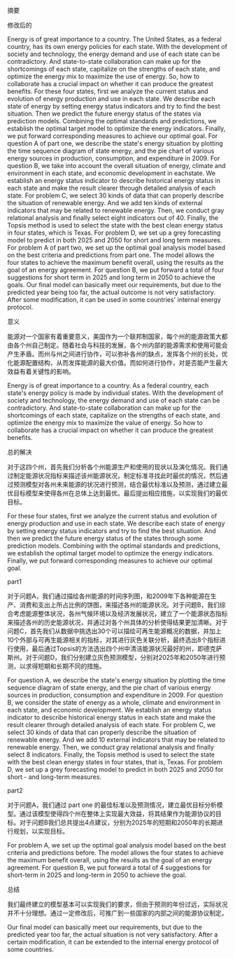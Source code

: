 摘要


修改后的

Energy is of great importance to a country. The United States, as a federal country, has its own energy policies for each state. With the development of society and technology, the energy demand and use of each state can be contradictory. And state-to-state collaboration can make up for the shortcomings of each state, capitalize on the strengths of each state, and optimize the energy mix to maximize the use of energy.
So, how to collaborate has a crucial impact on whether it can produce the greatest benefits.
For these four states, first we analyze the current status and evolution of energy production and use in each state. We describe each state of energy by setting energy status indicators and try to find the best situation. Then we predict the future energy status of the states via prediction models. Combining the optimal standards and predictions, we establish the optimal target model to optimize the energy indicators. Finally, we put forward corresponding measures to achieve our optimal goal.
For question A of part one, we describe the state's energy situation by plotting the time sequence diagram of state energy, and the pie chart of various energy sources in production, consumption, and expenditure in 2009. For question B, we take into account the overall situation of energy, climate and environment in each state, and economic development in eachstate. We establish an energy status indicator to describe historical energy status in each state and make the result clearer through detailed analysis of each state. For problem C, we select 30 kinds of data that can properly describe the situation of renewable energy. And we add ten kinds of external indicators that may be related to renewable energy. Then, we conduct gray relational analysis and finally select eight indicators out of 40. Finally, the Topsis method is used to select the state with the best clean energy status in four states, which is Texas. For problem D, we set up a grey forecasting model to predict in both 2025 and 2050 for short and long term measures.
For problem A of part two, we set up the optimal goal analysis model based on the best criteria and predictions from part one. The model allows the four states to achieve the maximum benefit overall, using the results as the goal of an energy agreement. For question B, we put forward a total of four suggestions for short term in 2025 and long term in 2050 to achieve the goals.
Our final model can basically meet our requirements, but due to the predicted year being too far, the actual outcome is not very satisfactory. After some modification, it can be used in some countries' internal energy protocol.  


意义

能源对一个国家有着重要意义，美国作为一个联邦制国家，每个州的能源政策大都由各个州自己制定。随着社会与科技的发展，各个州内部的能源需求和使用可能会产生矛盾。而州与州之间进行协作，可以弥补各州的缺点，发挥各个州的长处，优化能源配置结构，从而发挥能源的最大价值。而如何进行协作，对是否能产生最大效益有着关键性的影响。

Energy is of great importance to a country. As a federal country, each state's energy policy is made by individual states.
With the development of society and technology, the energy demand and use of each state can be contradictory. And state-to-state collaboration can make up for the shortcomings of each state, capitalize on the strengths of each state, and optimize the energy mix to maximize the value of energy.
So how to collaborate has a crucial impact on whether it can produce the greatest benefits.

总的解决


对于这四个州，首先我们分析各个州能源生产和使用的现状以及演化情况。我们通过制定能源状况指标来描述该州能源状况，制定标准寻找此时最优的情况，然后通过预测模型对各州未来能源的状况进行预测，结合最优标准以及预测，通过建立最优目标模型来使得各州在总体上达到最优。最后提出相应措施，以实现我们的最优目标。

For these four states, first we analyze the current status and evolution of energy production and use in each state. We describe each state of energy by setting energy status indicators and try to find the best situation. And then we predict the future energy status of the states through some prediction models. Combining with the optimal standards and predictions, we establish the optimal target model to optimize the energy indicators. Finally, we put forward corresponding measures to achieve our optimal goal.

part1

对于问题A，我们通过描绘各州能源的时间序列图，和2009年下各种能源在生产、消费和支出上所占比例的饼图，来描述各州的能源状况。对于问题B，我们综合考虑能源整体状况，各州气候环境以及经济发展状况，建立了一个能源状态指标来描述各州的历史能源状况，并通过对各个州具体的分析使得结果更加清晰。对于问题C，首先我们从数据中挑选出30个可以描绘可再生能源概况的数据，并加上10个外部与可再生能源相关的指标，对其进行灰色关联分析，最终选出8个指标进行使用，最后通过Topsis的方法选出四个州中清洁能源状况最好的州，即德克萨斯州。对于问题D，我们分别建立灰色预测模型，分别对2025年和2050年进行预测，以求得短期和长期不同的措施。

For question A, we describe the state's energy situation by plotting the time sequence diagram of state energy, and the pie chart of various energy sources in production, consumption and expenditure in 2009.
For question B, we consider the state of energy as a whole, climate and environment in each state, and economic development. We establish an energy status indicator to describe historical energy status in each state and make the result clearer through detailed analysis of each state.
For problem C, we select 30 kinds of data that can properly describe the situation of renewable energy. And we add 10 external indicators that may be related to renewable energy. Then, we conduct gray relational analysis and finally select 8 indicators. Finally, the Topsis method is used to select the state with the best clean energy states in four states, that is, Texas.
For problem D, we set up a grey forecasting model to predict in both 2025 and 2050 for short - and long-term measures.

part2

对于问题A，我们通过 part one 的最佳标准以及预测情况，建立最优目标分析模型。通过该模型使得四个州在整体上实现最大效益，将其结果作为能源协议的目标。对于问题B我们总共提出4点建议，分别为2025年的短期和2050年的长期进行规划，以实现目标。

For problem A, we set up the optimal goal analysis model based on the best criteria and predictions before. The model allows the four states to achieve the maximum benefit overall, using the results as the goal of an energy agreement.
For question B, we put forward a total of 4 suggestions for short-term in 2025 and long-term in 2050 to achieve the goal.

总结

我们最终建立的模型基本可以实现我们的要求，但由于预测的年份过远，实际状况并不十分理想。通过一定修改后，可推广到一些国家的内部之间的能源协议制定。

Our final model can basically meet our requirements, but due to the predicted year too far, the actual situation is not very satisfactory. After a certain modification, it can be extended to the internal energy protocol of some countries.






